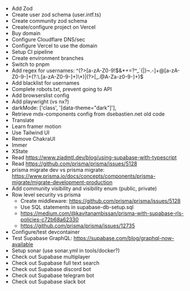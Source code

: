 - Add Zod
- Create user zod schema (user.intf.ts)
- Create community zod schema
- Create/configure project on Vercel
- Buy domain
- Configure Cloudflare DNS/sec
- Configure Vercel to use the domain
- Setup CI pipeline
- Create environment branches
- Switch to pnpm
- Add regex for usernames: ^(?>[a-zA-Z0-9!$&*+=?^_`{|}~.-]+@[a-zA-Z0-9-]+(?:\.[a-zA-Z0-9-]+)\*)|(?>[_.@A-Za-z0-9-]+)$
- Add blacklist for usernames
- Complete robots.txt, prevent going to API
- Add browserslist config
- Add playwright (vs nx?)
- darkMode: ['class', '[data-theme="dark"]'],
- Retrieve mdx-components config from dsebastien.net old code
- Translate
- Learn framer motion
- Use Tailwind UI
- Remove ChakraUI
- Immer
- XState
- Read https://www.ziadmtl.dev/blog/using-supabase-with-typescript
- Read https://github.com/prisma/prisma/issues/5128
- prisma migrate dev vs prisma migrate: https://www.prisma.io/docs/concepts/components/prisma-migrate/migrate-development-production
- Add community visibility and visibility enum (public, private)
- Row level security vs prisma
  - Create middleware: https://github.com/prisma/prisma/issues/5128
  - Use SQL statements in supabase-db-setup.sql
  - https://medium.com/@kavitanambissan/prisma-with-supabase-rls-policies-c72b68a62330
  - https://github.com/prisma/prisma/issues/12735
- Configure/test devcontainer
- Test Supabase GraphQL: https://supabase.com/blog/graphql-now-available
- Setup sonar (use sonar.yml in tools/docker?)
- Check out Supabase multiplayer
- Check out Supabase full text search
- Check out Supabase discord bot
- Check out Supabase telegram bot
- Check out Supabase slack bot
